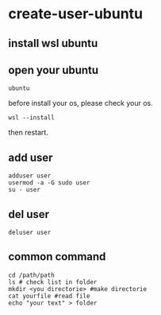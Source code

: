 # create-user-ubuntu
## install wsl ubuntu

## open your ubuntu
```
ubuntu
```

before install your os, please check your os.

```
wsl --install
```

then restart.

## add user
```
adduser user
usermod -a -G sudo user
su - user
```

## del user
```
deluser user
```

## common command
```
cd /path/path
ls # check list in folder
mkdir <you directorie> #make directorie
cat yourfile #read file
echo "your text" > folder

```
